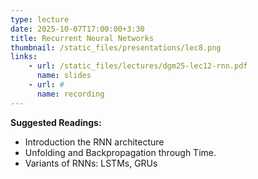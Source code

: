 ```yaml
---
type: lecture
date: 2025-10-07T17:00:00+3:30
title: Recurrent Neural Networks
thumbnail: /static_files/presentations/lec8.png
links: 
    - url: /static_files/lectures/dgm25-lec12-rnn.pdf
      name: slides
    - url: #
      name: recording 
---
```

**Suggested Readings:**
- Introduction the RNN architecture
- Unfolding and Backpropagation through Time.
- Variants of RNNs: LSTMs, GRUs